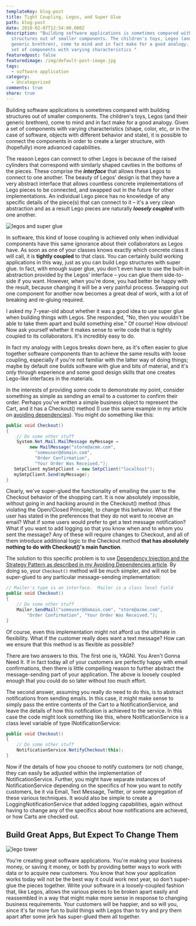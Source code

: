 ```yaml
---
templateKey: blog-post
title: Tight Coupling, Legos, and Super Glue
path: blog-post
date: 2010-02-07T12:54:00.000Z
description: "Building software applications is sometimes compared with building
  structures out of smaller components. The children's toys, Legos (and their
  generic brethren), come to mind and in fact make for a good analogy. Given a
  set of components with varying characteristics "
featuredpost: false
featuredimage: /img/default-post-image.jpg
tags:
  - software application
category:
  - Uncategorized
comments: true
share: true
---
```

Building software applications is sometimes compared with building structures out of smaller components. The children's toys, Legos (and their generic brethren), come to mind and in fact make for a good analogy. Given a set of components with varying characteristics (shape, color, etc, or in the case of software, objects with different behavior and state), it is possible to connect the components in order to create a larger structure, with (hopefully) more advanced capabilities.

The reason Legos can connect to other Legos is because of the raised cylinders that correspond with similarly shaped cavities in the bottoms of the pieces. These comprise the ***interface*** that allows these Legos to connect to one another. The beauty of Legos' design is that they have a very abstract interface that allows countless concrete implementations of Lego pieces to be connected, and swapped out in the future for other implementations. An individual Lego piece has no knowledge of any specific details of the piece(s) that can connect to it – it's a very clean abstraction and as a result Lego pieces are naturally ***loosely coupled*** with one another.

![legos and super glue](/img/legos-and-super-glue.jpg)

In software, this kind of loose coupling is achieved only when individual components have this same ignorance about their collaborators as Legos have. As soon as one of your classes knows exactly which concrete class it will call, it is **tightly coupled** to that class. You can certainly build working applications in this way, just as you can build Lego structures with super glue. In fact, with enough super glue, you don't even have to use the built-in abstraction provided by the Legos' interface – you can glue them side-to-side if you want. However, when you're done, you had better be happy with the result, because changing it will be a very painful process. Swapping out one component for another now becomes a great deal of work, with a lot of breaking and re-gluing required.

I asked my 7-year-old about whether it was a good idea to use super glue when building things with Legos. She responded, "No, then you wouldn't be able to take them apart and build something else." Of course! How obvious! Now ask yourself whether it makes sense to write code that is tightly coupled to its collaborators. It's incredibly easy to do.

In fact my analogy with Legos breaks down here, as it's often easier to glue together software components than to achieve the same results with loose coupling, especially if you're not familiar with the latter way of doing things; maybe by default one builds software with glue and bits of material, and it's only through experience and some good design skills that one creates Lego-like interfaces in the materials.

In the interests of providing some code to demonstrate my point, consider something as simple as sending an email to a customer to confirm their order. Perhaps you've written a simple business object to represent the Cart, and it has a Checkout() method (I use this same example in my article on [avoiding dependencies](/avoiding-dependencies)). You might do something like this:

```c#
public void Checkout()
{
    // Do some other stuff
    System.Net.Mail.MailMessage myMessage =
         new MailMessage("store@acme.com",
           "someuser@domain.com",
           "Order Confirmation",
           "Your Order Was Received.");
   SmtpClient mySmtpClient = new SmtpClient("localhost");
   mySmtpClient.Send(myMessage);
}
```

Clearly, we've super-glued the functionality of emailing the user to the Checkout behavior of the shopping cart. It is now absolutely impossible, without going in and hacking around in the Checkout() method (thus violating the Open/Closed Principle), to change this behavior. What if the user has stated in the preferences that they do not want to receive an email? What if some users would prefer to get a text message notification? What if you want to add logging so that you know when and to whom you sent the message? Any of these will require changes to Checkout, and all of them introduce additional logic to the Checkout method **that has absolutely nothing to do with Checkout()'s main function**.

The solution to this specific problem is to use [Dependency Injection and the Strategy Pattern as described in my Avoiding Dependencies article](/avoiding-dependencies). By doing so, your `Checkout()` method will be much simpler, and will not be super-glued to any particular message-sending implementation:

```c#
// Mailer's type is an interface.  Mailer is a class level field
public void Checkout()
{
    // Do some other stuff
    Mailer.SendMail("someuser@domain.com", "store@acme.com",
        "Order Confirmation", "Your Order Was Received.");
}
```

Of course, even this implementation might not afford us the ultimate in flexibility. What if the customer really does want a text message? How can we ensure that this method is as flexible as possible?

There are two answers to this. The first one is, YAGNI. You Aren't Gonna Need It. If in fact today all of your customers are perfectly happy with email confirmations, then there is little compelling reason to further abstract the message-sending part of your application. The above is loosely coupled enough that you could do so later without too much effort.

The second answer, assuming you really do need to do this, is to abstract notifications from sending emails. In this case, it might make sense to simply pass the entire contents of the Cart to a NotificationService, and leave the details of how this notification is achieved to the service. In this case the code might look something like this, where NotificationService is a class level variable of type INotificationService:

```c#
public void Checkout()
{
    // Do some other stuff
    NotificationService.NotifyCheckout(this);
}
```

Now if the details of how you choose to notify customers (or not) change, they can easily be adjusted within the implementation of NotificationService. Further, you might have separate instances of NotificationService depending on the specifics of how you want to notify customers, be it via Email, Text Message, Twitter, or some aggregation of these various techniques. It would also be simple to create a LoggingNotificationService that added logging capabilities, again without having to change any of the specifics about how notifications are achieved, or how Carts are checked out.

## Build Great Apps, But Expect To Change Them

![lego tower](/img/lego-tower.jpg)

You're creating great software applications. You're making your business money, or saving it money, or both by providing better ways to work with data or to acquire new customers. You know that how your application works today will not be the best way it could work next year, so don't super-glue the pieces together. Write your software in a loosely-coupled fashion that, like Legos, allows the various pieces to be broken apart easily and reassembled in a way that might make more sense in response to changing business requirements. Your customers will be happier, and so will you, since it's far more fun to build things with Legos than to try and pry them apart after some jerk has super-glued them all together.
